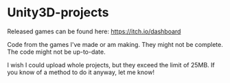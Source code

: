 # Unity3D-projects

Released games can be found here:
https://itch.io/dashboard



Code from the games I've made or am making. They might not be complete. The code might not be up-to-date. 

I wish I could upload whole projects, but they exceed the limit of 25MB. If you know of a method to do it anyway, let me know!

